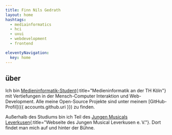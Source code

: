 ```yaml
---
title: Finn Nils Gedrath
layout: home
hashtags:
  - mediainformatics
  - hci
  - uxui
  - webdevelopment
  - frontend

eleventyNavigation:
  key: home
---
```


## über

Ich bin [Medieninformatik-Student](https://medieninformatik.th-koeln.de/){:title="Medieninformatik an der TH Köln"} mit Vertiefungen in der Mensch-Computer Interaktion und Web-Development. Alle meine Open-Source Projekte sind unter meinem [GitHub-Profil]({{ accounts.github.uri }}) zu finden.

Außerhalb des Studiums bin ich Teil des [Jungen Musicals Leverkusen](http://www.jungesmusical.de){:title="Webseite des Jungen Musical Leverkusen e.&#8239;V."}. Dort findet man mich auf und hinter der Bühne.